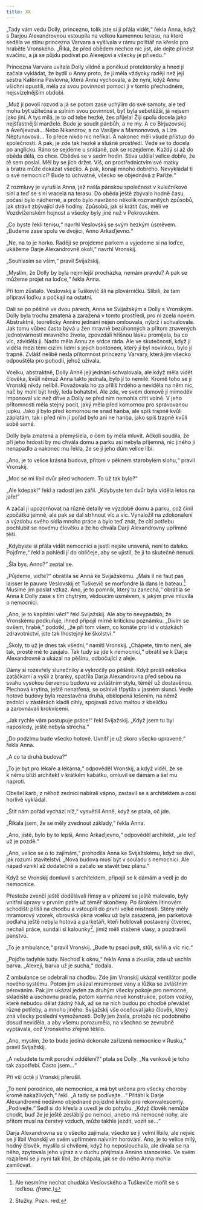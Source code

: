 ```yaml
---
title: XX
---
```


„Tady vám vedu Dolly, princezno, tolik jste si ji přála vidět,“ řekla Anna, když s Darjou Alexandrovnou vstoupila na velkou kamennou terasu, na které seděla ve stínu princezna Varvara a vyšívala v rámu polštář na křeslo pro hraběte Vronského. „Říká, že před obědem nechce nic jíst, ale dejte přinést svačinu, a já se půjdu podívat po Alexejovi a všecky je přivedu.“

Princezna Varvara uvítala Dolly vlídně a poněkud protektorsky a hned jí začala vykládat, že bydlí u Anny proto, že ji měla vždycky raději než její sestra Katěrina Pavlovna, která Annu vychovala, a že nyní, když Annu všichni opustili, měla za svou povinnost pomoci jí v tomto přechodném, nejsvízelnějším období.

„Muž jí povolí rozvod a já se potom zase uchýlím do své samoty, ale teď mohu být užitečná a splním svou povinnost, byť byla sebetěžší, já nejsem jako jiní. A tys milá, je to od tebe hezké, žes přijela! Žijí spolu docela jako nejšťastnější manželé. Bude je soudit pánbůh, a ne my. A co Birjuzovskij a Aveňjevová… Nebo Nikandrov, a co Vasiljev a Mamonovová, a Líza Něptunovová… To přece nikdo nic neříkal. A nakonec měli všude přístup do společnosti. A pak, je zde tak hezké a slušné prostředí. Vede se to docela po anglicku. Ráno se sejdeme u snídaně, pak se rozejdeme. Každý si až do oběda dělá, co chce. Obědvá se v sedm hodin. Stiva udělal velice dobře, že tě sem poslal. Měl by se jich držet. Víš, on prostřednictvím své matky a bratra může dokázat všecko. A pak, konají mnoho dobrého. Nevykládal ti o své nemocnici? Bude to úchvatné, všecko se objednává z Paříže.“

Z rozmluvy je vyrušila Anna, jež našla pánskou společnost v kulečníkové síni a teď se s ní vracela na terasu. Do oběda ještě zbývalo hodně času, počasí bylo nádherné, a proto bylo navrženo několik rozmanitých způsobů, jak strávit zbývající dvě hodiny. Způsobů, jak si krátit čas, měli ve Vozdviženském hojnost a všecky byly jiné než v Pokrovském.

„Co byste řekli tenisu,“ navrhl Veslovskij se svým hezkým úsměvem. „Budeme zase spolu ve dvojici, Anno Arkaďjevno.“

„Ne, na to je horko. Raději se projdeme parkem a vyjedeme si na loďce, ukážeme Darje Alexandrovně okolí,“ navrhl Vronskij.

„Souhlasím se vším,“ pravil Svijažskij.

„Myslím, že Dolly by byla nejmilejší procházka, nemám pravdu? A pak se můžeme projet na loďce,“ řekla Anna.

Při tom zůstalo. Veslovskij a Tuškevič šli na plovárničku. Slíbili, že tam připraví loďku a počkají na ostatní.

Dali se po pěšině ve dvou párech, Anna se Svijažským a Dolly s Vronským. Dolly byla trochu zmatená a zaražená v tomto prostředí, pro ni zcela novém. Abstraktně, teoreticky Annino jednání nejen omlouvala, nýbrž i schvalovala. Jak tomu vůbec často bývá u žen mravně bezúhonných a přitom znavených jednotvárností mravného života, zpovzdáli hříšnou lásku promíjela, ba co víc, záviděla ji. Nadto měla Annu ze srdce ráda. Ale ve skutečnosti, když ji viděla mezi těmi cizími lidmi s jejich bontonem, který jí byl novinkou, bylo jí trapně. Zvlášť nelibě nesla přítomnost princezny Varvary, která jim všecko odpouštěla pro pohodlí, jehož užívala.

Vcelku, abstraktně, Dolly Anně její jednání schvalovala, ale když měla vidět člověka, kvůli němuž Anna takto jednala, bylo jí to nemilé. Kromě toho se jí Vronskij nikdy nelíbil. Považovala ho za příliš hrdého a neviděla na něm nic, nač by mohl být hrdý, leda bohatství. Ale zde, ve svém domově jí mimoděk imponoval víc než dříve a Dolly se před ním nemohla cítit volně. V jeho přítomnosti měla stejný pocit, jaký měla před komornou pro spravovanou jup­ku. Jako jí bylo před komornou ne snad hanba, ale spíš trapně kvůli záplatám, tak i před ním jí pořád bylo ani ne hanba, jako spíš trapně kvůli sobě samé.

Dolly byla zmatená a přemýšlela, o čem by měla mluvit. Ačkoli soudila, že při jeho hrdosti by mu chvála domu a parku asi nebyla příjemná, nic jiného ji nenapadlo a nakonec mu řekla, že se jí jeho dům velice líbí.

„Ano, je to velice krásná budova, přitom v pěkném starobylém slohu,“ pravil Vronskij.

„Moc se mi líbil dvůr před vchodem. To už tak bylo?“

„Ale kdepak!“ řekl a radostí jen zářil. „Kdybyste ten dvůr byla viděla letos na jaře!“

A začal ji upozorňovat na různé detaily ve výzdobě domu a parku, což činil zpočátku jemně, ale pak se dal strhnout víc a víc. Vynaložil na zdokonalení a výzdobu svého sídla mnoho práce a bylo teď znát, že cítí potřebu pochlubit se novému člověku a že ho chvála Darji Alexandrovny upřímně těší.

„Kdybyste si přála vidět nemocnici a jestli nejste unavená, není to daleko. Pojďme,“ řekl a pohlédl jí do obličeje, aby se ujistil, že ji to skutečně nenudí.

„Šla bys, Anno?“ zeptal se.

„Půjdeme, viďte?“ obrátila se Anna ke Svijažskému. „Mais il ne faut pas laisser le pauvre Veslovskij et Tuškevič se morfondre là dans le bateau.[^31] Musíme jim poslat vzkaz. Ano, je to pomník, který tu zanechá,“ obrátila se Anna k Dolly zase s tím chytrým, vědoucím úsměvem, s jakým prve mluvila o nemocnici.

„Ano, je to kapitální věc!“ řekl Svijažskij. Ale aby to nevypadalo, že Vronskému podkuřuje, ihned připojil mírně kritickou poznámku. „Divím se ovšem, hrabě,“ podotkl, „že při tom všem, co konáte pro lid v otázkách zdravotnictví, jste tak lhostejný ke školství.“

„Školy, to už je dnes tak všední,“ namítl Vronskij. „Chápete, tím to není, ale tak, prostě mě to zaujalo. Tak tudy se jde k nemocnici,“ obrátil se k Darje Alexandrovně a ukázal na pěšinu, odbočující z aleje.

Dámy si rozevřely slunečníky a vykročily po pěšině. Když prošli několika zatáčkami a vyšli z branky, spatřila Darja Alexandrovna před sebou na svahu vysokou červenou budovu ve zvláštním stylu, téměř už dostavěnou. Plechová krytina, ještě nenatřená, se oslnivě třpytila v jasném slunci. Vedle hotové budovy byla rozestavěna druhá, obklopená lešením, na němž zedníci v zástěrách kladli cihly, spojovali zdivo maltou z kbelíčku a zarovnávali krokvicemi.

„Jak rychle vám postupuje práce!“ řekl Svijažskij. „Když jsem tu byl naposledy, ještě nebyla střecha.“

„Do podzimu bude všecko hotové. Uvnitř je už skoro všecko upravené,“ řekla Anna.

„A co ta druhá budova?“

„To je byt pro lékaře a lékárna,“ odpověděl Vronskij, a když viděl, že se k němu blíží architekt v krátkém kabátku, omluvil se dámám a šel mu naproti.

Obešel karb, z něhož zedníci nabírali vápno, zastavil se s architektem a cosi horlivě vykládal.

„Štít nám pořád vychází níž,“ vysvětlil Anně, když se ptala, oč jde.

„Říkala jsem, že se měly zvednout základy,“ řekla Anna.

„Ano, jistě, bylo by to lepší, Anno Arkaďjevno,“ odpověděl architekt, „ale teď už je pozdě.“

„Ano, velice se o to zajímám,“ prohodila Anna ke Svijažskému, když se divil, jak rozumí stavitelství. „Nová budova musí být v souladu s nemocnicí. Ale nápad vznikl až dodatečně a začalo se stavět bez plánu.“

Když se Vronskij domluvil s architektem, připojil se k dámám a vedl je do nemocnice.

Přestože zvenčí ještě dodělávali římsy a v přízemí se ještě malovalo, byly vnitřní úpravy v prvním patře už téměř skončeny. Po širokém litinovém schodišti přišli na chodbu a vstoupili do první velké místnosti. Stěny měly mramorový vzorek, obrovská okna vcelku už byla zasazená, jen parketová podlaha ještě nebyla hotová a parketáři, kteří hoblovali postavený čtverec, nechali práce, sundali si kalounky[^32], jimiž měli stažené vlasy, a pozdravili panstvo.

„To je ambulance,“ pravil Vronskij. „Bude tu psací pult, stůl, skříň a víc nic.“

„Pojďte tadyhle tudy. Nechoď k oknu,“ řekla Anna a zkusila, zda už uschla barva. „Alexeji, barva už je suchá,“ dodala.

Z ambulance se odebrali na chodbu. Zde jim Vronskij ukázal ventilátor podle nového systému. Potom jim ukázal mramorové vany a lůžka se zvláštním pérováním. Pak jim ukázal jeden za druhým všecky pokoje pro nemocné, skladiště a úschovnu prádla, potom kamna nové konstrukce, potom vozíky, které nebudou dělat žádný hluk, až se na nich budou po chodbě převážet různé potřeby, a mnoho jiného. Svijažskij vše oceňoval jako člověk, který zná všecky poslední vymoženosti. Dolly jen žasla, protože nic podobného dosud neviděla, a aby všemu porozuměla, na všechno se zevrubně vyptávala, což Vronského zřejmě těšilo.

„Ano, myslím, že to bude jediná dokonale zařízená nemocnice v Rusku,“ pravil Svijažskij.

„A nebudete tu mít porodní oddělení?“ ptala se Dolly. „Na venkově je toho tak zapotřebí. Často jsem…“

Při vší úctě ji Vronskij přerušil.

„To není porodnice, ale nemocnice, a má být určena pro všecky choroby kromě nakažlivých,“ řekl. „A tady se podívejte…“ Přitáhl k Darje Alexandrovně nedávno objednané pojízdné křeslo pro rekonvalescenty. „Podívejte.“ Sedl si do křesla a uvedl je do pohybu. „Když člověk nemůže chodit, buď že je ještě zesláblý po nemoci, anebo má nemocné nohy, ale přitom musí na čerstvý vzduch, může takhle jezdit, vozit se…“

Darja Alexandrovna se o všecko zajímala, všecko se jí velmi líbilo, ale nejvíc se jí líbil Vronskij ve svém upřímném naivním horování. Ano, je to velice milý, hodný člověk, myslila si chvílemi, když ho neposlouchala, ale dívala se na něho, zpytovala jeho výraz a v duchu přejímala Annino stanovisko. Ve svém rozjaření se jí nyní tak líbil, že chápala, jak se do něho Anna mohla zamilovat.

  

[^31]: Ale nesmíme nechat chudáka Veslovského a Tuškeviče mořit se s loďkou. _(franc.)_

[^32]: Stužky. Pozn. red.
